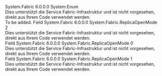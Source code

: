 <Type Name="ReplicaOpenMode" FullName="System.Fabric.ReplicaOpenMode">
  <TypeSignature Language="C#" Value="public enum ReplicaOpenMode" />
  <TypeSignature Language="ILAsm" Value=".class public auto ansi sealed ReplicaOpenMode extends System.Enum" />
  <TypeSignature Language="DocId" Value="T:System.Fabric.ReplicaOpenMode" />
  <TypeSignature Language="VB.NET" Value="Public Enum ReplicaOpenMode" />
  <TypeSignature Language="F#" Value="type ReplicaOpenMode = " />
  <AssemblyInfo>
    <AssemblyName>System.Fabric</AssemblyName>
    <AssemblyVersion>6.0.0.0</AssemblyVersion>
  </AssemblyInfo>
  <Base>
    <BaseTypeName>System.Enum</BaseTypeName>
  </Base>
  <Docs>
    <summary>Dies unterstützt die Service Fabric-Infrastruktur und ist nicht vorgesehen, direkt aus Ihrem Code verwendet werden.</summary>
    <remarks>To be added.</remarks>
  </Docs>
  <Members>
    <Member MemberName="Existing">
      <MemberSignature Language="C#" Value="Existing" />
      <MemberSignature Language="ILAsm" Value=".field public static literal valuetype System.Fabric.ReplicaOpenMode Existing = int32(2)" />
      <MemberSignature Language="DocId" Value="F:System.Fabric.ReplicaOpenMode.Existing" />
      <MemberSignature Language="VB.NET" Value="Existing" />
      <MemberSignature Language="F#" Value="Existing = 2" Usage="System.Fabric.ReplicaOpenMode.Existing" />
      <MemberType>Field</MemberType>
      <AssemblyInfo>
        <AssemblyName>System.Fabric</AssemblyName>
        <AssemblyVersion>6.0.0.0</AssemblyVersion>
      </AssemblyInfo>
      <ReturnValue>
        <ReturnType>System.Fabric.ReplicaOpenMode</ReturnType>
      </ReturnValue>
      <MemberValue>2</MemberValue>
      <Docs>
        <summary>Dies unterstützt die Service Fabric-Infrastruktur und ist nicht vorgesehen, direkt aus Ihrem Code verwendet werden.</summary>
      </Docs>
    </Member>
    <Member MemberName="Invalid">
      <MemberSignature Language="C#" Value="Invalid" />
      <MemberSignature Language="ILAsm" Value=".field public static literal valuetype System.Fabric.ReplicaOpenMode Invalid = int32(0)" />
      <MemberSignature Language="DocId" Value="F:System.Fabric.ReplicaOpenMode.Invalid" />
      <MemberSignature Language="VB.NET" Value="Invalid" />
      <MemberSignature Language="F#" Value="Invalid = 0" Usage="System.Fabric.ReplicaOpenMode.Invalid" />
      <MemberType>Field</MemberType>
      <AssemblyInfo>
        <AssemblyName>System.Fabric</AssemblyName>
        <AssemblyVersion>6.0.0.0</AssemblyVersion>
      </AssemblyInfo>
      <ReturnValue>
        <ReturnType>System.Fabric.ReplicaOpenMode</ReturnType>
      </ReturnValue>
      <MemberValue>0</MemberValue>
      <Docs>
        <summary>Dies unterstützt die Service Fabric-Infrastruktur und ist nicht vorgesehen, direkt aus Ihrem Code verwendet werden.</summary>
      </Docs>
    </Member>
    <Member MemberName="New">
      <MemberSignature Language="C#" Value="New" />
      <MemberSignature Language="ILAsm" Value=".field public static literal valuetype System.Fabric.ReplicaOpenMode New = int32(1)" />
      <MemberSignature Language="DocId" Value="F:System.Fabric.ReplicaOpenMode.New" />
      <MemberSignature Language="VB.NET" Value="New" />
      <MemberSignature Language="F#" Value="New = 1" Usage="System.Fabric.ReplicaOpenMode.New" />
      <MemberType>Field</MemberType>
      <AssemblyInfo>
        <AssemblyName>System.Fabric</AssemblyName>
        <AssemblyVersion>6.0.0.0</AssemblyVersion>
      </AssemblyInfo>
      <ReturnValue>
        <ReturnType>System.Fabric.ReplicaOpenMode</ReturnType>
      </ReturnValue>
      <MemberValue>1</MemberValue>
      <Docs>
        <summary>Dies unterstützt die Service Fabric-Infrastruktur und ist nicht vorgesehen, direkt aus Ihrem Code verwendet werden.</summary>
      </Docs>
    </Member>
  </Members>
</Type>
